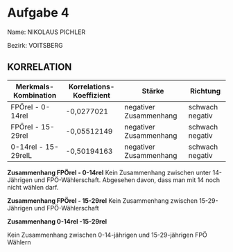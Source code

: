 # Aufgabe 4
Name: NIKOLAUS PICHLER

Bezirk: VOITSBERG

## KORRELATION


| Merkmals-Kombination | Korrelations-Koeffizient | Stärke | Richtung |
|----------------------|--------------------------|--------|----------|
| FPÖrel - 0-14rel | -0,0277021 | negativer Zusammenhang | schwach negativ  |
| FPÖrel - 15-29rel | -0,05512149 | negativer Zusammenhang  | schwach negativ |
|0-14rel - 15-29relL | -0,50194163 | negativer Zusammenhang | schwach negativ |


**Zusammenhang FPÖrel - 0-14rel**
Kein Zusammenhang zwischen unter 14-Jährigen und FPÖ-Wählerschaft. Abgesehen davon, dass man mit 14 noch nicht wählen darf.

**Zusammenhang FPÖrel - 15-29rel**
Kein Zusammenhang zwischen 15-29-Jährigen und FPÖ-Wählerschaft

**Zusammenhang 0-14rel -15-29rel**

Kein Zusammenhang zwischen 0-14-jährigen und 15-29-jährigen FPÖ Wählern




